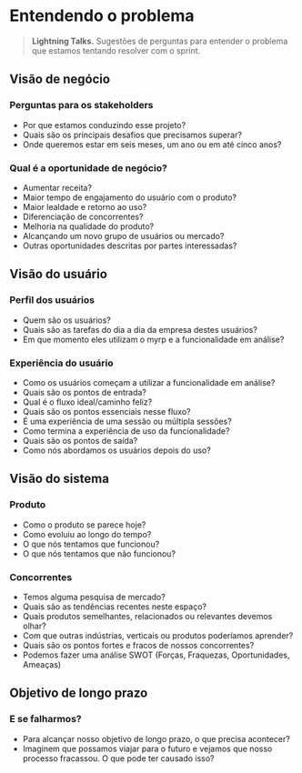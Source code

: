 # Entendendo o problema
> **Lightning Talks.** Sugestões de perguntas para entender o problema que estamos tentando resolver com o sprint.

## Visão de negócio

### Perguntas para os stakeholders
- Por que estamos conduzindo esse projeto?
- Quais são os principais desafios que precisamos superar?
- Onde queremos estar em seis meses, um ano ou em até cinco anos?

### Qual é a oportunidade de negócio?
- Aumentar receita?
- Maior tempo de engajamento do usuário com o produto?
- Maior lealdade e retorno ao uso?
- Diferenciação de concorrentes?
- Melhoria na qualidade do produto?
- Alcançando um novo grupo de usuários ou mercado?
- Outras oportunidades descritas por partes interessadas?

## Visão do usuário

### Perfil dos usuários
- Quem são os usuários?
- Quais são as tarefas do dia a dia da empresa destes usuários?
- Em que momento eles utilizam o myrp e a funcionalidade em análise?

### Experiência do usuário
- Como os usuários começam a utilizar a funcionalidade em análise?
- Quais são os pontos de entrada?
- Qual é o fluxo ideal/caminho feliz? 
- Quais são os pontos essenciais nesse fluxo?
- É uma experiência de uma sessão ou múltipla sessões?
- Como termina a experiência de uso da funcionalidade?
- Quais são os pontos de saída?
- Como nós abordamos os usuários depois do uso?

## Visão do sistema

### Produto
- Como o produto se parece hoje?
- Como evoluiu ao longo do tempo?
- O que nós tentamos que funcionou?
- O que nós tentamos que não funcionou?

### Concorrentes
- Temos alguma pesquisa de mercado?
- Quais são as tendências recentes neste espaço?
- Quais produtos semelhantes, relacionados ou relevantes devemos olhar?
- Com que outras indústrias, verticais ou produtos poderíamos aprender?
- Quais são os pontos fortes e fracos de nossos concorrentes? 
- Podemos fazer uma análise SWOT (Forças, Fraquezas, Oportunidades, Ameaças)

## Objetivo de longo prazo

### E se falharmos?
- Para alcançar nosso objetivo de longo prazo, o que precisa acontecer?
- Imaginem que possamos viajar para o futuro e vejamos que nosso processo fracassou. O que pode ter causado isso?
